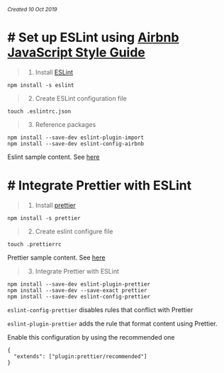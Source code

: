 


*<small>Created 10 Oct 2019</small>*

# # Set up ESLint using [Airbnb JavaScript Style Guide](https://github.com/airbnb/javascript)

  
> 1. Install [ESLint](https://www.npmjs.com/package/eslint)

	npm install -s eslint
> 2.  Create ESLint configuration file

	touch .eslintrc.json
> 3.  Reference packages

	npm install --save-dev eslint-plugin-import
	npm install --save-dev eslint-config-airbnb
 Eslint sample content. See [here](https://github.com/haibui2207/react-eslint-airbnb/blob/master/.eslintrc.json)

# # Integrate Prettier with ESLint
> 1. Install [prettier](https://prettier.io/)

	npm install -s prettier
> 2.  Create eslint configure file

	touch .prettierrc
 Prettier sample content. See [here](https://github.com/haibui2207/react-eslint-airbnb/blob/master/.prettierrc)
> 3. Integrate Prettier with ESLint

	npm install --save-dev eslint-plugin-prettier
	npm install --save-dev --save-exact prettier
	npm install --save-dev eslint-config-prettier
 `eslint-config-prettier` disables rules that conflict with Prettier
 
 `eslint-plugin-prettier` adds the rule that format content using Prettier.

Enable this configuration by using the recommended one

	{
	  "extends": ["plugin:prettier/recommended"]
	}
